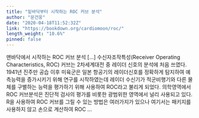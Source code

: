 ```yaml
---
title: "밑바닥부터 시작하는 ROC 커브 분석"
author: "문건웅"
date: "2020-04-18T11:52:32Z"
link: "https://bookdown.org/cardiomoon/roc/"
length_weight: "10.6%"
pinned: false
---
```


맨바닥에서 시작하는 ROC 커브 분석 [...] 수신자조작특성(Receiver Operating Characteristics, ROC) 커브는 2차세계대전 중 레이더 신호의 분석에 처음 쓰였다. 1941년 진주만 공습 이후 미육군은 일본 항공기의 레이더신호를 정확하게 탐지하여 예측능력을 증가시키기 위해 연구를 시작하였는데 레이더 수신기가 적군비행기와 다른 물체를 구별하는 능력을 평가하기 위해 사용하여 ROC라고 불리게 되었다. 의학영역에서 ROC 커브분석은 진단적 검사의 평가를 비롯한 광범위한 영역에서 널리 사용되고 있다. R을 사용하여 ROC 커브를 그릴 수 있는 방법은 여러가지가 있으나 여기서는 패키지를 사용하지 않고 손으로 계산하여 ROC ...
